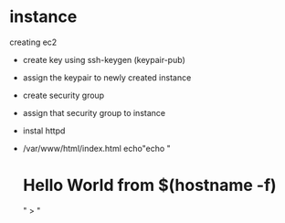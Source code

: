 # instance
creating ec2 

- create key using ssh-keygen  (keypair-pub)
- assign the keypair to newly created instance

- create security group 
- assign that security group to instance 

- instal httpd
- /var/www/html/index.html  echo"echo "<h1>Hello World from $(hostname -f)</h1>" >
" 
